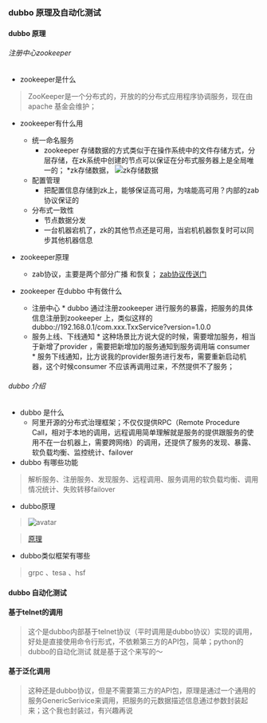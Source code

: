 ###	dubbo 原理及自动化测试
####	dubbo 原理
######	注册中心zookeeper			
*	zookeeper是什么
>ZooKeeper是一个分布式的，开放的的分布式应用程序协调服务，现在由apache 基金会维护；

*	zookeeper有什么用
	*	统一命名服务
		*	zookeeper 存储数据的方式类似于在操作系统中的文件存储方式，分层存储，在zk系统中创建的节点可以保证在分布式服务器上是全局唯一的；
		*zk存储数据，	![zk存储数据](http://img.my.csdn.net/uploads/201304/24/1366780464_8137.png)
	*	配置管理
		*	把配置信息存储到zk上，能够保证高可用，为啥能高可用？内部的zab协议保证的
	*	分布式一致性
		*	节点数据分发
		*	一台机器宕机了，zk的其他节点还是可用，当宕机机器恢复时可以同步其他机器信息
*	zookeeper原理
	*	zab协议，主要是两个部分广播 和恢复； [zab协议传送门](https://www.jianshu.com/p/fb527a64deee) 

*	zookeeper 在dubbo 中有做什么
	*	 注册中心
		*	 dubbo 通过注册zookeeper 进行服务的暴露，把服务的具体信息注册到zookeeper 上，类似这样的dubbo://192.168.0.1/com.xxx.TxxService?version=1.0.0
	*	 服务上线、下线通知
		*	 这种场景比方说大促的时候，需要增加服务，相当于新增了provider ，需要把新增加的服务通知到服务调用端 consumer 	
		*	 服务下线通知，比方说我的provider服务进行发布，需要重新启动机器，这个时候consumer 不应该再调用过来，不然提供不了服务；
######	dubbo 介绍
*	dubbo 是什么
	*	阿里开源的分布式治理框架；不仅仅提供RPC（Remote Procedure Call，相对于本地的调用，远程调用简单理解就是服务的提供跟服务的使用不在一台机器上，需要跨网络）的调用，还提供了服务的发现、暴露、软负载均衡、监控统计、failover
*	dubbo 有哪些功能
>解析服务、注册服务、发现服务、远程调用、服务调用的软负载均衡、调用情况统计、失败转移failover 

*	dubbo原理
>![avatar](https://img-blog.csdn.net/20160626200720063)

>[原理](https://blog.csdn.net/qq_33101675/article/details/78701305)
>


*	dubbo类似框架有哪些
>grpc 、tesa 、hsf
####	dubbo 自动化测试
####	基于telnet的调用
>这个是dubbo内部基于telnet协议（平时调用是dubbo协议）实现的调用，好处是直接使用命令行形式，不依赖第三方的API包，简单；python的dubbo的自动化测试 就是基于这个来写的～
####	基于泛化调用
>这种还是dubbo协议，但是不需要第三方的API包，原理是通过一个通用的服务GenericSerivice来调用，把服务的元数据描述信息通过参数封装起来；这个我也封装过，有兴趣再说




